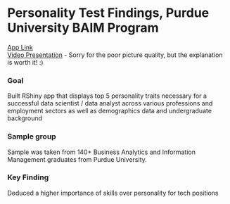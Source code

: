 # Personality Test Findings, Purdue University BAIM Program
[App Link](https://eerga.shinyapps.io/personality/) </br>
[Video Presentation](https://youtu.be/kxh4vm2lxoM) - Sorry for the poor picture quality, but the explanation is worth it! :)

### Goal
Built RShiny app that displays top 5 personality traits necessary for a successful data scientist / data analyst across various professions and employment sectors as well as demographics data and undergraduate background  

### Sample group
Sample was taken from 140+ Business Analytics and Information Management graduates from Purdue University.

### Key Finding 
Deduced a higher importance of skills over personality for tech positions 
